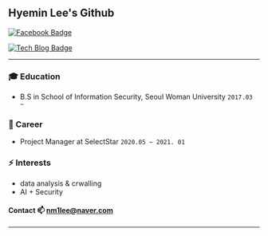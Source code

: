 ## Hyemin Lee's Github


[![Facebook Badge](https://img.shields.io/badge/facebook-1877f2?style=flat-square&logo=facebook&logoColor=white&link=https://https://www.facebook.com/soyoung.cho.543/)](https://www.facebook.com/profile.php?id=100012614885524)

[![Tech Blog Badge](http://img.shields.io/badge/-Tech%20blog-black?style=flat-square&logo=github&link=https://blog.naver.com/wazoskee)](https://blog.naver.com/nm1lee)

- - -

### :mortar_board: Education
- B.S in School of Information Security, Seoul Woman University  `2017.03 ~ `

### 🔭 Career
- Project Manager at SelectStar ```2020.05 ~ 2021. 01```

### ⚡ Interests
- data analysis & crwalling
- AI + Security

#### Contact 📫 nm1lee@naver.com


- - -

